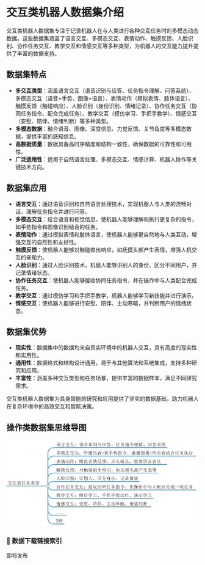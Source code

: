 # 交互类机器人数据集介绍

交互类机器人数据集专注于记录机器人在与人类进行各种交互任务时的多模态动态数据。这些数据集涵盖了语言交互、多模态交互、表情动作、触摸反馈、人脸识别、协作任务交互、教学交互和情感交互等多种类型，为机器人的交互能力提升提供了丰富的数据支持。

## 数据集特点
- **多交互类型**：涵盖语言交互（语音识别与应答、任务指令理解、问答系统）、多模态交互（语音+手势、图像+语音）、表情动作（模拟表情、肢体语言）、触摸反馈（触碰响应）、人脸识别（身份识别、情绪记录）、协作任务交互（协同任务指令、配合完成任务）、教学交互（模仿学习、手把手教学）、情感交互（安慰、陪伴、情绪判断）等多种类型。
- **多模态数据**：融合语音、图像、深度信息、力觉反馈、关节角度等多模态数据，提供丰富的感知信息。
- **高数据质量**：数据具备高时序精度和结构一致性，确保数据的可靠性和可用性。
- **广泛适用性**：适用于自然语言处理、多模态交互、情感计算、机器人协作等关键技术方向。

## 数据集应用
- **语言交互**：通过语音识别和自然语言处理技术，实现机器人与人类的流畅对话，理解任务指令并进行问答。
- **多模态交互**：结合语音和视觉信息，使机器人能够理解和执行更复杂的指令，如手势指令和图像识别结合的任务。
- **表情动作**：通过模拟表情和肢体语言，使机器人能够更自然地与人类互动，增强交互的自然性和友好性。
- **触摸反馈**：使机器人能够对触碰做出响应，如抚摸头部产生表情，增强人机交互的亲和力。
- **人脸识别**：通过人脸识别技术，机器人能够识别人的身份、区分不同用户，并记录情绪状态。
- **协作任务交互**：使机器人能够接收协同任务指令，并在操作中与人类配合完成任务。
- **教学交互**：通过模仿学习和手把手教学，机器人能够学习新技能并进行演示。
- **情感交互**：使机器人能够进行安慰、陪伴、主动寒暄，并判断用户的情绪状态。

## 数据集优势
- **现实性**：数据集中的数据均来自真实环境中的机器人交互，具有高度的现实性和实用性。
- **通用性**：数据格式和结构设计通用，易于与其他算法和系统集成，支持多种研究和应用。
- **丰富性**：涵盖多种交互类型和任务场景，提供丰富的数据样本，满足不同研究需求。

交互类机器人数据集为具身智能的研究和应用提供了坚实的数据基础，助力机器人在复杂环境中的高效交互和智能决策。


## 操作类数据集思维导图
![思维导图](思维导图.png)

### 🔗 数据下载链接索引
即将发布
